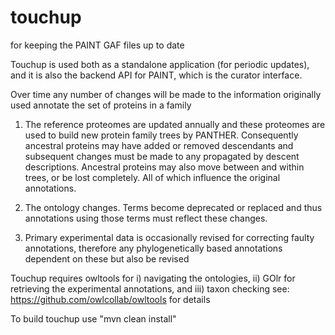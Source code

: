 # touchup
for keeping the PAINT GAF files up to date

Touchup is used both as a standalone application (for periodic updates), and it is also the backend API for PAINT, which is the curator interface.

Over time any number of changes will be made to the information originally used annotate the set of proteins in a family

1. The reference proteomes are updated annually and these proteomes are used to build new protein family trees by PANTHER. Consequently ancestral proteins may have added or removed descendants and subsequent changes must be made to any propagated by descent descriptions. Ancestral proteins may also move between and within trees, or be lost completely. All of which influence the original annotations.

2. The ontology changes. Terms become deprecated or replaced and thus annotations using those terms must reflect these changes.

3. Primary experimental data is occasionally revised for correcting faulty annotations, therefore any phylogenetically based annotations dependent on these but also be revised

Touchup requires owltools for i) navigating the ontologies, ii) GOlr for retrieving the experimental annotations, and iii) taxon checking see: https://github.com/owlcollab/owltools for details

To build touchup use "mvn clean install"
